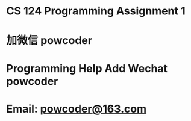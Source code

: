 # CS 124 Programming Assignment 1
# 加微信 powcoder

# Programming Help Add Wechat powcoder

# Email: powcoder@163.com


